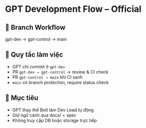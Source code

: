 # GPT Development Flow – Official

## 🔁 Branch Workflow
gpt-dev  →  gpt-control  →  main

## 🚀 Quy tắc làm việc
- GPT chỉ commit ở `gpt-dev`
- PR `gpt-dev → gpt-control` → review & CI check
- PR `gpt-control → main` khi CI xanh
- `main` có branch protection, require status check

## 🧠 Mục tiêu
- GPT thay thế Bolt làm Dev Lead tự động
- Giữ ngữ cảnh qua docs/ + spec
- Không truy cập DB hoặc storage trực tiếp
